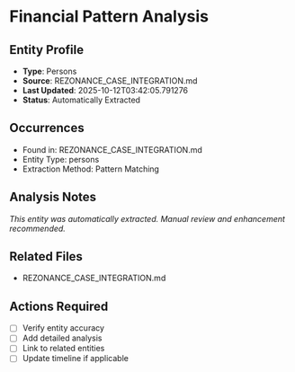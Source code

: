 # Financial Pattern Analysis

## Entity Profile
- **Type**: Persons
- **Source**: REZONANCE_CASE_INTEGRATION.md
- **Last Updated**: 2025-10-12T03:42:05.791276
- **Status**: Automatically Extracted

## Occurrences
- Found in: REZONANCE_CASE_INTEGRATION.md
- Entity Type: persons
- Extraction Method: Pattern Matching

## Analysis Notes
*This entity was automatically extracted. Manual review and enhancement recommended.*

## Related Files
- REZONANCE_CASE_INTEGRATION.md

## Actions Required
- [ ] Verify entity accuracy
- [ ] Add detailed analysis
- [ ] Link to related entities
- [ ] Update timeline if applicable
